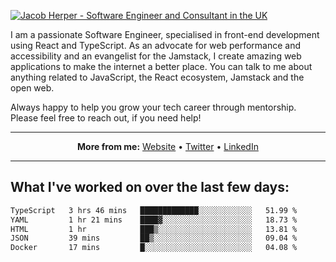 [![Jacob Herper - Software Engineer and Consultant in the UK](https://res.cloudinary.com/jacobherper/image/upload/v1641506277/gh-image.png)](https://jacobherper.com/)

I am a passionate Software Engineer, specialised in front-end development using React and TypeScript. As an advocate for web performance and accessibility and an evangelist for the Jamstack, I create amazing web applications to make the internet a better place. You can talk to me about anything related to JavaScript, the React ecosystem, Jamstack and the open web.

Always happy to help you grow your tech career through mentorship. Please feel free to reach out, if you need help!

---

<p align="center">
  <strong>More from me:</strong> 
  <a href="https://jacobherper.com/">Website</a> •
  <a href="https://twitter.com/intent/follow?screen_name=jakeherp&tw_p=followbutton">Twitter</a> •
  <a href="https://www.linkedin.com/in/jacobherper/">LinkedIn</a>
</p>

---

## What I've worked on over the last few days:

<!--START_SECTION:waka-->

```txt
TypeScript   3 hrs 46 mins   █████████████░░░░░░░░░░░░   51.99 %
YAML         1 hr 21 mins    ████▓░░░░░░░░░░░░░░░░░░░░   18.73 %
HTML         1 hr            ███▒░░░░░░░░░░░░░░░░░░░░░   13.81 %
JSON         39 mins         ██▒░░░░░░░░░░░░░░░░░░░░░░   09.04 %
Docker       17 mins         █░░░░░░░░░░░░░░░░░░░░░░░░   04.08 %
```

<!--END_SECTION:waka-->
